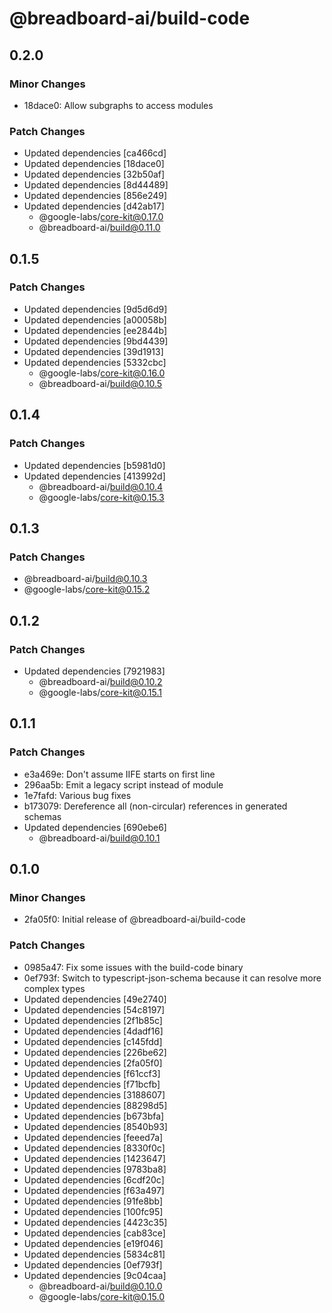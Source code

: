 # @breadboard-ai/build-code

## 0.2.0

### Minor Changes

- 18dace0: Allow subgraphs to access modules

### Patch Changes

- Updated dependencies [ca466cd]
- Updated dependencies [18dace0]
- Updated dependencies [32b50af]
- Updated dependencies [8d44489]
- Updated dependencies [856e249]
- Updated dependencies [d42ab17]
  - @google-labs/core-kit@0.17.0
  - @breadboard-ai/build@0.11.0

## 0.1.5

### Patch Changes

- Updated dependencies [9d5d6d9]
- Updated dependencies [a00058b]
- Updated dependencies [ee2844b]
- Updated dependencies [9bd4439]
- Updated dependencies [39d1913]
- Updated dependencies [5332cbc]
  - @google-labs/core-kit@0.16.0
  - @breadboard-ai/build@0.10.5

## 0.1.4

### Patch Changes

- Updated dependencies [b5981d0]
- Updated dependencies [413992d]
  - @breadboard-ai/build@0.10.4
  - @google-labs/core-kit@0.15.3

## 0.1.3

### Patch Changes

- @breadboard-ai/build@0.10.3
- @google-labs/core-kit@0.15.2

## 0.1.2

### Patch Changes

- Updated dependencies [7921983]
  - @breadboard-ai/build@0.10.2
  - @google-labs/core-kit@0.15.1

## 0.1.1

### Patch Changes

- e3a469e: Don't assume IIFE starts on first line
- 296aa5b: Emit a legacy script instead of module
- 1e7fafd: Various bug fixes
- b173079: Dereference all (non-circular) references in generated schemas
- Updated dependencies [690ebe6]
  - @breadboard-ai/build@0.10.1

## 0.1.0

### Minor Changes

- 2fa05f0: Initial release of @breadboard-ai/build-code

### Patch Changes

- 0985a47: Fix some issues with the build-code binary
- 0ef793f: Switch to typescript-json-schema because it can resolve more complex types
- Updated dependencies [49e2740]
- Updated dependencies [54c8197]
- Updated dependencies [2f1b85c]
- Updated dependencies [4dadf16]
- Updated dependencies [c145fdd]
- Updated dependencies [226be62]
- Updated dependencies [2fa05f0]
- Updated dependencies [f61ccf3]
- Updated dependencies [f71bcfb]
- Updated dependencies [3188607]
- Updated dependencies [88298d5]
- Updated dependencies [b673bfa]
- Updated dependencies [8540b93]
- Updated dependencies [feeed7a]
- Updated dependencies [8330f0c]
- Updated dependencies [1423647]
- Updated dependencies [9783ba8]
- Updated dependencies [6cdf20c]
- Updated dependencies [f63a497]
- Updated dependencies [91fe8bb]
- Updated dependencies [100fc95]
- Updated dependencies [4423c35]
- Updated dependencies [cab83ce]
- Updated dependencies [e19f046]
- Updated dependencies [5834c81]
- Updated dependencies [0ef793f]
- Updated dependencies [9c04caa]
  - @breadboard-ai/build@0.10.0
  - @google-labs/core-kit@0.15.0
